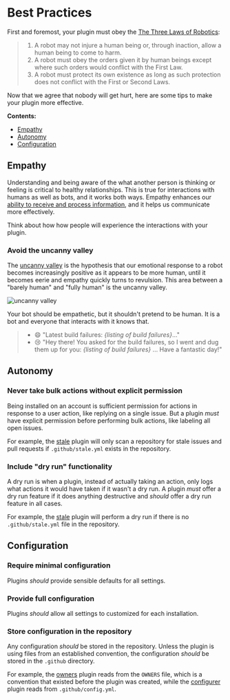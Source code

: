 # Best Practices

First and foremost, your plugin must obey the [The Three Laws of Robotics](https://en.wikipedia.org/wiki/Three_Laws_of_Robotics):

> 1. A robot may not injure a human being or, through inaction, allow a human being to come to harm.
> 2. A robot must obey the orders given it by human beings except where such orders would conflict with the First Law.
> 3. A robot must protect its own existence as long as such protection does not conflict with the First or Second Laws.

Now that we agree that nobody will get hurt, here are some tips to make your plugin more effective.

**Contents:**

- [Empathy](#empathy)
- [Autonomy](#autonomy)
- [Configuration](#configuration)

## Empathy

Understanding and being aware of the what another person is thinking or feeling is critical to healthy relationships. This is true for interactions with humans as well as bots, and it works both ways. Empathy enhances our [ability to receive and process information](http://5a5f89b8e10a225a44ac-ccbed124c38c4f7a3066210c073e7d55.r9.cf1.rackcdn.com/files/pdfs/news/Empathy_on_the_Edge.pdf), and it helps us communicate more effectively.

Think about how how people will experience the interactions with your plugin.

### Avoid the uncanny valley

The [uncanny valley](https://en.wikipedia.org/wiki/Uncanny_valley) is the hypothesis that our emotional response to a robot becomes increasingly positive as it appears to be more human, until it becomes eerie and empathy quickly turns to revulsion. This area between a "barely human" and "fully human" is the uncanny valley.

![uncanny valley](https://upload.wikimedia.org/wikipedia/commons/f/f0/Mori_Uncanny_Valley.svg)

Your bot should be empathetic, but it shouldn't pretend to be human. It is a bot and everyone that interacts with it knows that.

> - :smile: "Latest build failures: _{listing of build failures}_…"
> - :cry: "Hey there! You asked for the build failures, so I went and dug them up for you:  _{listing of build failures}_ … Have a fantastic day!"

## Autonomy

### Never take bulk actions without explicit permission

Being installed on an account is sufficient permission for actions in response to a user action, like replying on a single issue. But a plugin _must_ have explicit permission before performing bulk actions, like labeling all open issues.

For example, the [stale](https://github.com/probot/stale) plugin will only scan a repository for stale issues and pull requests if `.github/stale.yml` exists in the repository.

### Include "dry run" functionality

A dry run is when a plugin, instead of actually taking an action, only logs what actions it would have taken if it wasn't a dry run. A plugin _must_ offer a dry run feature if it does anything destructive and _should_ offer a dry run feature in all cases.

For example, the [stale](https://github.com/probot/stale) plugin will perform a dry run if there is no `.github/stale.yml` file in the repository.

## Configuration

### Require minimal configuration

Plugins _should_ provide sensible defaults for all settings.

### Provide full configuration

Plugins _should_ allow all settings to customized for each installation.

### Store configuration in the repository

Any configuration _should_ be stored in the repository. Unless the plugin is using files from an established convention, the configuration _should_ be stored in the `.github` directory.

For example, the [owners](https://github.com/probot/owners) plugin reads from the `OWNERS` file, which is a convention that existed before the plugin was created, while the [configurer](https://github.com/probot/configurer) plugin reads from `.github/config.yml`.
